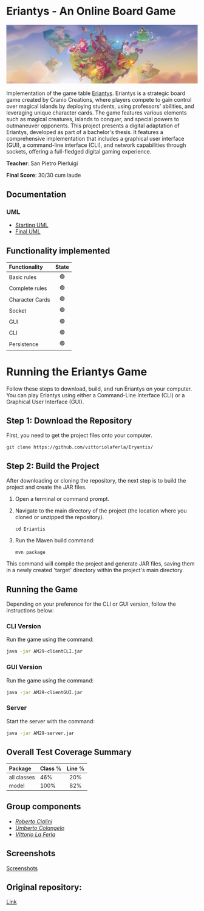 # Eriantys - An Online Board Game

![alt text](src/main/resources/Graphical_Assets/Eriantys_slider.jpg)

Implementation of the game table [Eriantys](https://www.craniocreations.it/prodotto/eriantys/).
Eriantys is a strategic board game created by Cranio Creations, where players compete to gain control over magical islands by deploying students, using professors' abilities, and leveraging unique character cards. The game features various elements such as magical creatures, islands to conquer, and special powers to outmaneuver opponents. This project presents a digital adaptation of Eriantys, developed as part of a bachelor's thesis. It features a comprehensive implementation that includes a graphical user interface (GUI), a command-line interface (CLI), and network capabilities through sockets, offering a full-fledged digital gaming experience.

**Teacher**: San Pietro Pierluigi

**Final Score**: 30/30 cum laude

## Documentation

### UML

- [Starting UML](deliveries/UML/UML_Iniziale/UML_Iniziale.jpg)
- [Final UML](deliveries/UML/UML_Final/FinalUML.png)

## Functionality implemented

| Functionality   |                       State                        |
|:----------------|:--------------------------------------------------:|
| Basic rules     | 🟢 |
| Complete rules  | 🟢 |
| Character Cards | 🟢 |
| Socket          | 🟢 |
| GUI             | 🟢 |
| CLI             | 🟢 |
| Persistence     | 🟢 |
# Running the Eriantys Game

Follow these steps to download, build, and run Eriantys on your computer. You can play Eriantys using either a Command-Line Interface (CLI) or a Graphical User Interface (GUI).

## Step 1: Download the Repository
First, you need to get the project files onto your computer.
  ```shell
  git clone https://github.com/vittoriolaferla/Eryantis/
```
## Step 2: Build the Project

After downloading or cloning the repository, the next step is to build the project and create the JAR files.

1. Open a terminal or command prompt.
2. Navigate to the main directory of the project (the location where you cloned or unzipped the repository).

   ```shell
   cd Eriantis
   ```
1. Run the Maven build command:
   ```shell
   mvn package
      ```
This command will compile the project and generate JAR files, saving them in a newly created 'target' directory within the project's main directory.
## Running the Game
Depending on your preference for the CLI or GUI version, follow the instructions below:
### CLI Version
Run the game using the command:
   ```sh
   java -jar AM29-clientCLI.jar
   ```
### GUI Version
Run the game using the command:

   ```sh
   java -jar AM29-clientGUI.jar
   ```
### Server
Start the server with the command:
 ```sh
java -jar AM29-server.jar
```
## Overall Test Coverage Summary

| Package     | Class % | Line % |
|:------------|:--------|:------:|
| all classes | 46%     |  20%   |
| model       | 100%    |  82%   |

## Group components
- [_Roberto Cialini_](https://github.com/RobertoCialini)
- [_Umberto Colangelo_](https://github.com/umbertocolangelo)
- [_Vittorio La Ferla_](https://github.com/vittoriolaferla)

## Screenshots
[Screenshots](https://github.com/vittoriolaferla/Eryantis/tree/main/screenshots)


## Original repository:
[Link](https://github.com/umbertocolangelo/ingsw2022-AM29)
